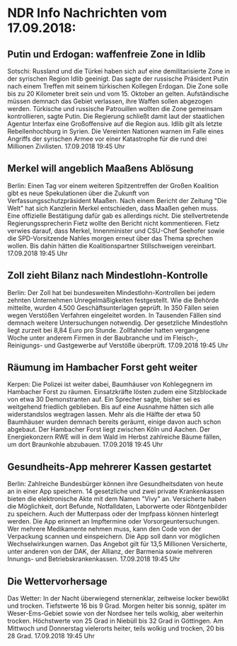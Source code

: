 # NDR Info Nachrichten vom 17.09.2018:


## Putin und Erdogan: waffenfreie Zone in Idlib
Sotschi: Russland und die Türkei haben sich auf eine demilitarisierte Zone in der syrischen Region Idlib geeinigt. Das sagte der russische Präsident Putin nach einem Treffen mit seinem türkischen Kollegen Erdogan. Die Zone solle bis zu 20 Kilometer breit sein und vom 15. Oktober an gelten. Aufständische müssen demnach das Gebiet verlassen, ihre Waffen sollen abgezogen werden. Türkische und russische Patrouillen wollten die Zone gemeinsam kontrollieren, sagte Putin. Die Regierung schließt damit laut der staatlichen Agentur Interfax eine Großoffensive auf die Region aus. Idlib gilt als letzte Rebellenhochburg in Syrien. Die Vereinten Nationen warnen im Falle eines Angriffs der syrischen Armee vor einer Katastrophe für die rund drei Millionen Zivilisten. 17.09.2018 19:45 Uhr 

## Merkel will angeblich Maaßens Ablösung
Berlin: Einen Tag vor einem weiteren Spitzentreffen der Großen Koalition gibt es neue Spekulationen über die Zukunft von Verfassungsschutzpräsident Maaßen. Nach einem Bericht der Zeitung "Die Welt" hat sich Kanzlerin Merkel entschieden, dass Maaßen gehen muss. Eine offizielle Bestätigung dafür gab es allerdings nicht. Die stellvertretende Regierungssprecherin Fietz wollte den Bericht nicht kommentieren. Fietz verwies darauf, dass Merkel, Innenminister und CSU-Chef Seehofer sowie die SPD-Vorsitzende Nahles morgen erneut über das Thema sprechen wollen. Bis dahin hätten die Koalitionspartner Stillschweigen vereinbart. 17.09.2018 19:45 Uhr 

## Zoll zieht Bilanz nach Mindestlohn-Kontrolle
Berlin: Der Zoll hat bei bundesweiten Mindestlohn-Kontrollen bei jedem zehnten Unternehmen Unregelmäßigkeiten festgestellt. Wie die Behörde mitteilte, wurden 4.500 Geschäftsunterlagen geprüft. In 350 Fällen seien wegen Verstößen Verfahren eingeleitet worden. In Tausenden Fällen sind demnach weitere Untersuchungen notwendig. Der gesetzliche Mindestlohn liegt zurzeit bei 8,84 Euro pro Stunde. Zollfahnder hatten vergangene Woche unter anderem Firmen in der Baubranche und im Fleisch-, Reinigungs- und Gastgewerbe auf Verstöße überprüft. 17.09.2018 19:45 Uhr 

## Räumung im Hambacher Forst geht weiter
Kerpen: Die Polizei ist weiter dabei, Baumhäuser von Kohlegegnern im Hambacher Forst zu räumen. Einsatzkräfte lösten zudem eine Sitzblockade von etwa 30 Demonstranten auf. Ein Sprecher sagte, bisher sei es weitgehend friedlich geblieben. Bis auf eine Ausnahme hätten sich alle widerstandslos wegtragen lassen. Mehr als die Hälfte der etwa 50 Baumhäuser wurden demnach bereits geräumt, einige davon auch schon abgebaut. Der Hambacher Forst liegt zwischen Köln und Aachen. Der Energiekonzern RWE will in dem Wald im Herbst zahlreiche Bäume fällen, um dort Braunkohle abzubauen. 17.09.2018 19:45 Uhr 

## Gesundheits-App mehrerer Kassen gestartet
Berlin:	Zahlreiche Bundesbürger können ihre Gesundheitsdaten von heute an in einer App speichern. 14 gesetzliche und zwei private Krankenkassen bieten die elektronische Akte mit dem Namen "Vivy" an. Versicherte haben die Möglichkeit, dort Befunde, Notfalldaten, Laborwerte oder Röntgenbilder zu speichern. Auch der Mutterpass oder der Impfpass können hinterlegt werden. Die App erinnert an Impftermine oder Vorsorgeuntersuchungen. Wer mehrere Medikamente nehmen muss, kann den Code von der Verpackung scannen und einspeichern. Die App soll dann vor möglichen Wechselwirkungen warnen. Das Angebot gilt für 13,5 Millionen Versicherte, unter anderen von der DAK, der Allianz, der Barmenia sowie mehreren Innungs- und Betriebskrankenkassen. 17.09.2018 19:45 Uhr 

## Die Wettervorhersage
Das Wetter: In der Nacht überwiegend sternenklar, zeitweise locker bewölkt und trocken. Tiefstwerte 16 bis 9 Grad. Morgen heiter bis sonnig, später im Weser-Ems-Gebiet  sowie von der Nordsee her teils wolkig, aber weiterhin trocken. Höchstwerte von 25 Grad in Niebüll bis 32 Grad in Göttingen. Am Mittwoch und Donnerstag vielerorts heiter, teils wolkig und trocken, 20 bis 28 Grad. 17.09.2018 19:45 Uhr 
